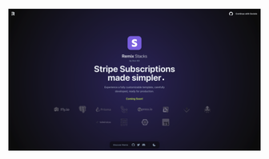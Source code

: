 [![Product Name Screen Shot][product-screenshot]](#)

<!-- MARKDOWN LINKS & IMAGES -->

[product-screenshot]: ./stripe-stack/assets/images/thumbnail.png

